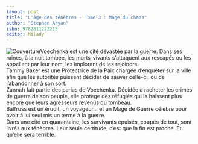 ```yaml
---
layout: post
title: "L'âge des ténèbres - Tome 3 : Mage du chaos"
author: "Stephen Aryan"
isbn: 9782811222215
editor: Milady
---
```


![Couverture](/img/9782811222215.jpg)Voechenka est une cité dévastée par la guerre. Dans ses ruines, à la nuit tombée, les morts-vivants s’attaquent aux rescapés ou les appellent par leur nom, les implorant de les rejoindre.  
Tammy Baker est une Protectrice de la Paix chargée d’enquêter sur la ville afin que les autorités puissent décider de sauver celle-ci, ou de l’abandonner à son sort.  
Zannah fait partie des parias de Voechenka. Décidée à racheter les crimes de guerre de son peuple, elle protège des réfugiés qui la haïssent plus encore que leurs agresseurs revenus du tombeau.  
Balfruss est un érudit, un voyageur... et un Mage de Guerre célèbre pour avoir à lui seul mis un terme à la guerre.  
Dans une cité en quarantaine, les survivants épuisés, coupés de tout, sont livrés aux ténèbres. Leur seule certitude, c’est que la fin est proche. Et qu’elle sera terrible.
